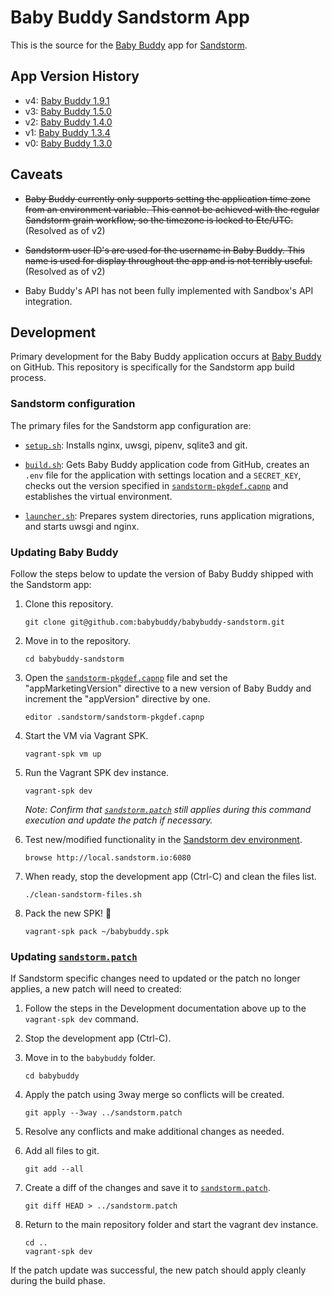 # Baby Buddy Sandstorm App

This is the source for the [Baby Buddy](https://github.com/babybuddy/babybuddy)
app for [Sandstorm](https://sandstorm.io/).

## App Version History

- v4: [Baby Buddy 1.9.1](https://github.com/babybuddy/babybuddy/releases/tag/v1.9.1)
- v3: [Baby Buddy 1.5.0](https://github.com/babybuddy/babybuddy/releases/tag/v1.5.0)
- v2: [Baby Buddy 1.4.0](https://github.com/babybuddy/babybuddy/releases/tag/v1.4.0)
- v1: [Baby Buddy 1.3.4](https://github.com/babybuddy/babybuddy/releases/tag/v1.3.4)
- v0: [Baby Buddy 1.3.0](https://github.com/babybuddy/babybuddy/releases/tag/v1.3.0)

## Caveats

- ~~Baby Buddy currently only supports setting the application time zone from
an environment variable. This cannot be achieved with the regular Sandstorm
grain workflow, so the timezone is locked to Etc/UTC.~~ (Resolved as of v2)

- ~~Sandstorm user ID's are used for the username in Baby Buddy. This name is
used for display throughout the app and is not terribly useful.~~ (Resolved as
of v2)

- Baby Buddy's API has not been fully implemented with Sandbox's API
integration.

## Development

Primary development for the Baby Buddy application occurs at [Baby Buddy](https://github.com/babybuddy/babybuddy)
on GitHub. This repository is specifically for the Sandstorm app build process.

### Sandstorm configuration

The primary files for the Sandstorm app configuration are:

- [`setup.sh`](.sandstorm/setup.sh): Installs nginx, uwsgi, pipenv, sqlite3 and
git.

- [`build.sh`](.sandstorm/build.sh): Gets Baby Buddy application code from
GitHub, creates an `.env` file for the application with settings location and a
`SECRET_KEY`, checks out the version specified in [`sandstorm-pkgdef.capnp`](.sandstorm/sandstorm-pkgdef.capnp)
and establishes the virtual environment.

- [`launcher.sh`](.sandstorm/launcher.sh): Prepares system directories, runs
application migrations, and starts uwsgi and nginx.

### Updating Baby Buddy

Follow the steps below to update the version of Baby Buddy shipped with the
Sandstorm app:

1. Clone this repository. 

   ```shell   
   git clone git@github.com:babybuddy/babybuddy-sandstorm.git
   ```

1. Move in to the repository.

   ```shell
   cd babybuddy-sandstorm
   ```
    
1. Open the [`sandstorm-pkgdef.capnp`](.sandstorm/sandstorm-pkgdef.capnp) file
and set the "appMarketingVersion" directive to a new version of Baby Buddy and
increment the "appVersion" directive by one.

   ```shell
   editor .sandstorm/sandstorm-pkgdef.capnp
   ```

1. Start the VM via Vagrant SPK.

   ```shell
   vagrant-spk vm up
   ```
    
1. Run the Vagrant SPK dev instance.

   ```shell
   vagrant-spk dev
   ```
        
   *Note: Confirm that [`sandstorm.patch`](sandstorm.patch) still applies
   during this command execution and update the patch if necessary.*
    
1. Test new/modified functionality in the [Sandstorm dev environment](http://local.sandstorm.io:6080).

   ```shell
   browse http://local.sandstorm.io:6080
   ```

1. When ready, stop the development app (Ctrl-C) and clean the files list.

   ```shell
   ./clean-sandstorm-files.sh
   ```
        
1. Pack the new SPK! :tada:

   ```shell
   vagrant-spk pack ~/babybuddy.spk
   ```
        
### Updating [`sandstorm.patch`](sandstorm.patch)

If Sandstorm specific changes need to updated or the patch no longer applies, a
new patch will need to created:

1. Follow the steps in the Development documentation above up to the
`vagrant-spk dev` command.

1. Stop the development app (Ctrl-C).

1. Move in to the `babybuddy` folder.

   ```shell
   cd babybuddy
   ```

1. Apply the patch using 3way merge so conflicts will be created.

   ```shell
   git apply --3way ../sandstorm.patch
   ```

1. Resolve any conflicts and make additional changes as needed.
        
1. Add all files to git.

   ```shell
   git add --all
   ```
        
1. Create a diff of the changes and save it to [`sandstorm.patch`](sandstorm.patch).

   ```shell
   git diff HEAD > ../sandstorm.patch
   ```
        
1. Return to the main repository folder and start the vagrant dev instance.

   ```shell
   cd ..
   vagrant-spk dev
   ```
        
If the patch update was successful, the new patch should apply cleanly during
the build phase.
